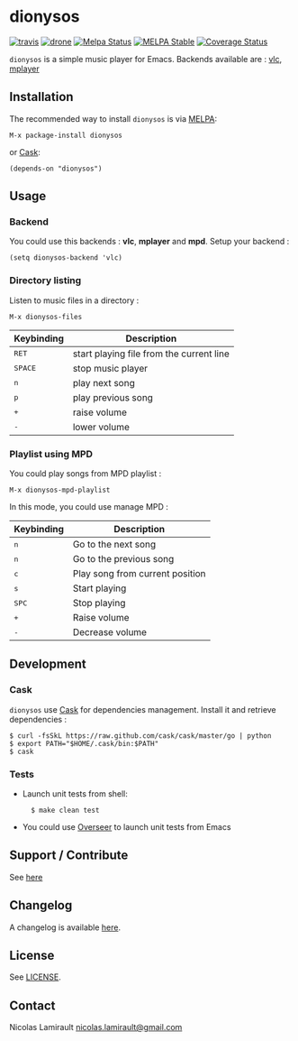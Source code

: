 # dionysos

[![travis][badge-travis]][travis]
[![drone][badge-drone]][drone]
[![Melpa Status](http://melpa.milkbox.net/packages/dionysos-badge.svg)](http://melpa.milkbox.net/#/dionysos)
[![MELPA Stable](http://stable.melpa.org/packages/dionysos-badge.svg)](http://stable.melpa.org/#/dionysos)
[![Coverage Status](https://coveralls.io/repos/nlamirault/dionysos/badge.png)](https://coveralls.io/r/nlamirault/dionysos)

`dionysos` is a simple music player for Emacs.
Backends available are : [vlc][], [mplayer][]

## Installation

The recommended way to install ``dionysos`` is via [MELPA][]:

    M-x package-install dionysos

or [Cask][]:

	(depends-on "dionysos")

## Usage

### Backend

You could use this backends : **vlc**, **mplayer** and **mpd**.
Setup your backend :

    (setq dionysos-backend 'vlc)

### Directory listing

Listen to music files in a directory :

    M-x dionysos-files

Keybinding           | Description
---------------------|------------------------------------------------------------
<kbd>RET</kbd>       | start playing file from the current line
<kbd>SPACE</kbd>     | stop music player
<kbd>n</kbd>         | play next song
<kbd>p</kbd>         | play previous song
<kbd>+</kbd>         | raise volume
<kbd>-</kbd>         | lower volume


### Playlist using MPD

You could play songs from MPD playlist :

    M-x dionysos-mpd-playlist

In this mode, you could use manage MPD :

Keybinding           | Description
---------------------|------------------------------------------------------------
<kbd>n</kbd>         | Go to the next song
<kbd>n</kbd>         | Go to the previous song
<kbd>c</kbd>         | Play song from current position
<kbd>s</kbd>         | Start playing
<kbd>SPC</kbd>       | Stop playing
<kbd>+</kbd>         | Raise volume
<kbd>-</kbd>         | Decrease volume

## Development

### Cask

``dionysos`` use [Cask][] for dependencies
management. Install it and retrieve dependencies :

    $ curl -fsSkL https://raw.github.com/cask/cask/master/go | python
    $ export PATH="$HOME/.cask/bin:$PATH"
    $ cask


### Tests

* Launch unit tests from shell:

        $ make clean test

* You could use [Overseer][] to launch unit tests from Emacs


## Support / Contribute

See [here](CONTRIBUTING.md)



## Changelog

A changelog is available [here](ChangeLog.md).


## License

See [LICENSE](LICENSE).


## Contact

Nicolas Lamirault <nicolas.lamirault@gmail.com>



[dionysos]: https://github.com/nlamirault/dionysos
[badge-license]: https://img.shields.io/badge/license-GPL_2-green.svg?style=flat
[LICENSE]: https://github.com/nlamirault/dionysos/blob/master/LICENSE
[travis]: https://travis-ci.org/nlamirault/dionysos
[badge-travis]: http://img.shields.io/travis/nlamirault/dionysos.svg?style=flat
[badge-drone]: https://drone.io/github.com/nlamirault/dionysos/status.png
[drone]: https://drone.io/github.com/nlamirault/dionysos/latest
[Issue tracker]: https://github.com/nlamirault/dionysos/issues

[GNU Emacs]: https://www.gnu.org/software/emacs/
[MELPA]: http://melpa.milkbox.net/
[Cask]: http://cask.github.io/

[Overseer]: https://github.com/tonini/overseer.el
[vlc]: http://www.videolan.org/vlc/
[mplayer]: http://www.mplayerhq.hu/design7/news.html

